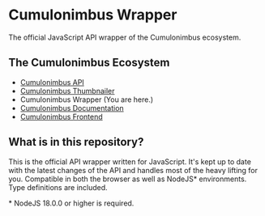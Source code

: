 # Cumulonimbus Wrapper

The official JavaScript API wrapper of the Cumulonimbus ecosystem.

## The Cumulonimbus Ecosystem

- [Cumulonimbus API](https://github.com/AlekEagle/cumulonimbus-api)
- [Cumulonimbus Thumbnailer](https://github.com/AlekEagle/cumulonimbus-thumbnailer)
- Cumulonimbus Wrapper (You are here.)
- [Cumulonimbus Documentation](https://github.com/AlekEagle/cumulonimbus-docs)
- [Cumulonimbus Frontend](https://github.com/AlekEagle/cumulonimbus-frontend)

## What is in this repository?

This is the official API wrapper written for JavaScript. It's kept up to date with the latest changes of the API and handles most of the heavy lifting for you. Compatible in both the browser as well as NodeJS\* environments. Type definitions are included.

\* NodeJS 18.0.0 or higher is required.
